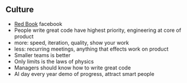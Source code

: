 ## Culture
- [Red Book](https://twitter.com/amasad/status/1586758290641285120) facebook
- People write great code have highest priority, engineering at core of product
- more: speed, iteration, quality, show your work
- less: recurring meetings, anything that effects work on product
- Smaller teams is better
- Only limits is the laws of physics
- Managers should know how to write great code
- AI day every year demo of progress, attract smart people
